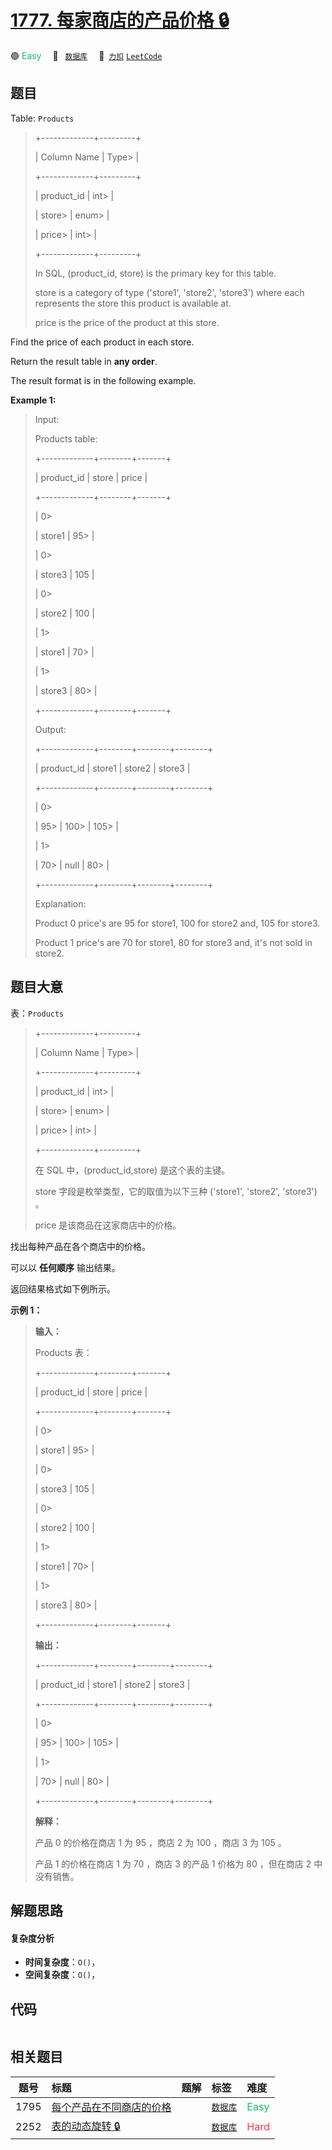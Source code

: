 # [1777. 每家商店的产品价格 🔒](https://2xiao.github.io/leetcode-js/problem/1777.html)

🟢 <font color=#15bd66>Easy</font>&emsp; 🔖&ensp; [`数据库`](/tag/database.md)&emsp; 🔗&ensp;[`力扣`](https://leetcode.cn/problems/products-price-for-each-store) [`LeetCode`](https://leetcode.com/problems/products-price-for-each-store)

## 题目

Table: `Products`

> 
> 
> 
> 
> 
> +-------------+---------+
> 
> | Column Name | Type> 
> |
> 
> +-------------+---------+
> 
> | product_id  | int> 
>  |
> 
> | store> 
>    | enum> 
> |
> 
> | price> 
>    | int> 
>  |
> 
> +-------------+---------+
> 
> In SQL, (product_id, store) is the primary key for this table.
> 
> store is a category of type ('store1', 'store2', 'store3') where each represents the store this product is available at.
> 
> price is the price of the product at this store.
> 
> 



Find the price of each product in each store.

Return the result table in **any order**.

The result format is in the following example.



**Example 1:**

> Input: 
> 
> Products table:
> 
> +-------------+--------+-------+
> 
> | product_id  | store  | price |
> 
> +-------------+--------+-------+
> 
> | 0> 
> > 
>    | store1 | 95> 
> |
> 
> | 0> 
> > 
>    | store3 | 105   |
> 
> | 0> 
> > 
>    | store2 | 100   |
> 
> | 1> 
> > 
>    | store1 | 70> 
> |
> 
> | 1> 
> > 
>    | store3 | 80> 
> |
> 
> +-------------+--------+-------+
> 
> Output: 
> 
> +-------------+--------+--------+--------+
> 
> | product_id  | store1 | store2 | store3 |
> 
> +-------------+--------+--------+--------+
> 
> | 0> 
> > 
>    | 95> 
>  | 100> 
> | 105> 
> |
> 
> | 1> 
> > 
>    | 70> 
>  | null   | 80> 
>  |
> 
> +-------------+--------+--------+--------+
> 
> Explanation: 
> 
> Product 0 price's are 95 for store1, 100 for store2 and, 105 for store3.
> 
> Product 1 price's are 70 for store1, 80 for store3 and, it's not sold in store2.
> 
> 


## 题目大意

表：`Products`

> 
> 
> 
> 
> 
> +-------------+---------+
> 
> | Column Name | Type> 
> |
> 
> +-------------+---------+
> 
> | product_id  | int> 
>  |
> 
> | store> 
>    | enum> 
> |
> 
> | price> 
>    | int> 
>  |
> 
> +-------------+---------+
> 
> 在 SQL 中，(product_id,store) 是这个表的主键。
> 
> store 字段是枚举类型，它的取值为以下三种 ('store1', 'store2', 'store3') 。
> 
> price 是该商品在这家商店中的价格。



找出每种产品在各个商店中的价格。

可以以 **任何顺序** 输出结果。

返回结果格式如下例所示。



**示例 1：**

> 
> 
> 
> 
> 
> **输入：**
> 
> Products 表：
> 
> +-------------+--------+-------+
> 
> | product_id  | store  | price |
> 
> +-------------+--------+-------+
> 
> | 0> 
> > 
>    | store1 | 95> 
> |
> 
> | 0> 
> > 
>    | store3 | 105   |
> 
> | 0> 
> > 
>    | store2 | 100   |
> 
> | 1> 
> > 
>    | store1 | 70> 
> |
> 
> | 1> 
> > 
>    | store3 | 80> 
> |
> 
> +-------------+--------+-------+
> 
> **输出：**
> 
> +-------------+--------+--------+--------+
> 
> | product_id  | store1 | store2 | store3 |
> 
> +-------------+--------+--------+--------+
> 
> | 0> 
> > 
>    | 95> 
>  | 100> 
> | 105> 
> |
> 
> | 1> 
> > 
>    | 70> 
>  | null   | 80> 
>  |
> 
> +-------------+--------+--------+--------+
> 
> **解释：**
> 
> 产品 0 的价格在商店 1 为 95 ，商店 2 为 100 ，商店 3 为 105 。
> 
> 产品 1 的价格在商店 1 为 70 ，商店 3 的产品 1 价格为 80 ，但在商店 2 中没有销售。
> 
> 


## 解题思路

#### 复杂度分析

- **时间复杂度**：`O()`，
- **空间复杂度**：`O()`，

## 代码

```javascript

```

## 相关题目

<!-- prettier-ignore -->
| 题号 | 标题 | 题解 | 标签 | 难度 |
| :------: | :------ | :------: | :------ | :------ |
| 1795 | [每个产品在不同商店的价格](https://leetcode.com/problems/rearrange-products-table) |  |  [`数据库`](/tag/database.md) | <font color=#15bd66>Easy</font> |
| 2252 | [表的动态旋转 🔒](https://leetcode.com/problems/dynamic-pivoting-of-a-table) |  |  [`数据库`](/tag/database.md) | <font color=#ff334b>Hard</font> |